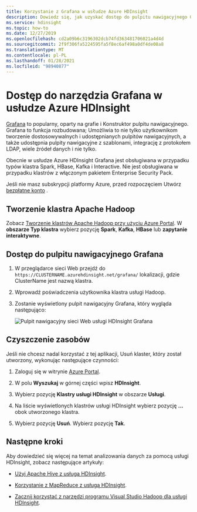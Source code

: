 ```yaml
---
title: Korzystanie z Grafana w usłudze Azure HDInsight
description: Dowiedz się, jak uzyskać dostęp do pulpitu nawigacyjnego Grafana za pomocą klastrów Apache Hadoop w usłudze Azure HDInsight
ms.service: hdinsight
ms.topic: how-to
ms.date: 12/27/2019
ms.openlocfilehash: cd2a09b6c3196302dcb74fd363481706021a4d4d
ms.sourcegitcommit: 2f9f306fa5224595fa5f8ec6af498a0df4de08a8
ms.translationtype: MT
ms.contentlocale: pl-PL
ms.lasthandoff: 01/28/2021
ms.locfileid: "98940877"
---
```

# <a name="access-grafana-in-azure-hdinsight"></a>Dostęp do narzędzia Grafana w usłudze Azure HDInsight

[Grafana](https://grafana.com/) to popularny, oparty na grafie i Konstruktor pulpitu nawigacyjnego. Grafana to funkcja rozbudowana; Umożliwia to nie tylko użytkownikom tworzenie dostosowywalnych i udostępnianych pulpitów nawigacyjnych, a także udostępnia pulpity nawigacyjne z szablonami, integrację z protokołem LDAP, wiele źródeł danych i nie tylko.

Obecnie w usłudze Azure HDInsight Grafana jest obsługiwana w przypadku typów klastra Spark, HBase, Kafka i Interactive. Nie jest obsługiwana w przypadku klastrów z włączonym pakietem Enterprise Security Pack.

Jeśli nie masz subskrypcji platformy Azure, przed rozpoczęciem Utwórz [bezpłatne konto](https://azure.microsoft.com/free/?WT.mc_id=A261C142F) .

## <a name="create-an-apache-hadoop-cluster"></a>Tworzenie klastra Apache Hadoop

Zobacz [Tworzenie klastrów Apache Hadoop przy użyciu Azure Portal](../hdinsight-hadoop-create-linux-clusters-portal.md). W **obszarze Typ klastra** wybierz pozycję **Spark**, **Kafka**, **HBase** lub **zapytanie interaktywne**.

## <a name="access-the-grafana-dashboard"></a>Dostęp do pulpitu nawigacyjnego Grafana

1. W przeglądarce sieci Web przejdź do `https://CLUSTERNAME.azurehdinsight.net/grafana/` lokalizacji, gdzie ClusterName jest nazwą klastra.

1. Wprowadź poświadczenia użytkownika klastra usługi Hadoop.

1. Zostanie wyświetlony pulpit nawigacyjny Grafana, który wygląda następująco:

    ![Pulpit nawigacyjny sieci Web usługi HDInsight Grafana](./media/hdinsight-grafana/hdinsight-grafana-dashboard.png "Pulpit nawigacyjny usługi HDInsight Grafana")

## <a name="clean-up-resources"></a>Czyszczenie zasobów

Jeśli nie chcesz nadal korzystać z tej aplikacji, Usuń klaster, który został utworzony, wykonując następujące czynności:

1. Zaloguj się w witrynie [Azure Portal](https://portal.azure.com/).

1. W polu **Wyszukaj** w górnej części wpisz **HDInsight**.

1. Wybierz pozycję **Klastry usługi HDInsight** w obszarze **Usługi**.

1. Na liście wyświetlonych klastrów usługi HDInsight wybierz pozycję **...** obok utworzonego klastra.

1. Wybierz pozycję **Usuń**. Wybierz pozycję **Tak**.

## <a name="next-steps"></a>Następne kroki

Aby dowiedzieć się więcej na temat analizowania danych za pomocą usługi HDInsight, zobacz następujące artykuły:

* [Użyj Apache Hive z usługą HDInsight](../hadoop/hdinsight-use-hive.md).

* [Korzystanie z MapReduce z usługą HDInsight](../hadoop/hdinsight-use-mapreduce.md).

* [Zacznij korzystać z narzędzi programu Visual Studio Hadoop dla usługi HDInsight](../hadoop/apache-hadoop-visual-studio-tools-get-started.md).
